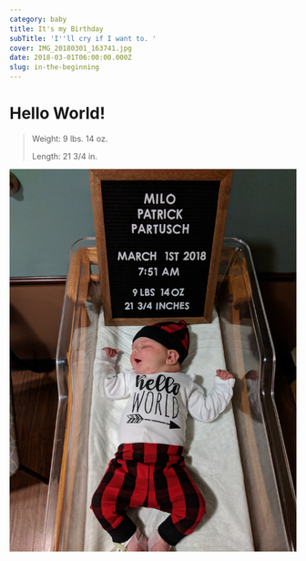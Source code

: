 ```yaml
---
category: baby
title: It's my Birthday
subTitle: 'I''ll cry if I want to. '
cover: IMG_20180301_163741.jpg
date: 2018-03-01T06:00:00.000Z
slug: in-the-beginning
---
```

# Hello World!

> Weight: 9 lbs. 14 oz.
>
> Length: 21 3/4 in.

![Milo](./IMG_20180301_163741.jpg)
